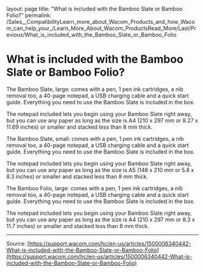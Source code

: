 layout: page
title: "What is included with the Bamboo Slate or Bamboo Folio?"
permalink: /Sales__CompatibilityLearn_more_about_Wacom_Products_and_how_Wacom_can_help_your_/Learn_More_About_Wacom_ProductsRead_More/Last/Previous/What_is_included_with_the_Bamboo_Slate_or_Bamboo_Folio

# What is included with the Bamboo Slate or Bamboo Folio?

The Bamboo Slate, large: comes with a pen, 1 pen ink cartridges, a nib removal too, a 40-page notepad, a USB charging cable and a quick start guide. Everything you need to use the Bamboo Slate is included in the box.


The notepad included lets you begin using your Bamboo Slate right away, but you can use any paper as long as the size is A4 (210 x 297 mm or 8.27 x 11.69 inches) or smaller and stacked less than 8 mm thick.


The Bamboo Slate, small: comes with a pen, 1 pen ink cartridges, a nib removal too, a 40-page notepad, a USB charging cable and a quick start guide. Everything you need to use the Bamboo Slate is included in the box.


The notepad included lets you begin using your Bamboo Slate right away, but you can use any paper as long as the size is A5 (148 x 210 mm or 5.8 x 8.3 inches) or smaller and stacked less than 8 mm thick.


The Bamboo Folio, large: comes with a pen, 1 pen ink cartridges, a nib removal too, a 40-page notepad, a USB charging cable and a quick start guide. Everything you need to use the Bamboo Slate is included in the box.


The notepad included lets you begin using your Bamboo Slate right away, but you can use any paper as long as the size is A4 (210 x 297 mm or 8.3 x 11.7 inches) or smaller and stacked less than 8 mm thick.

---
Source: [https://support.wacom.com/hc/en-us/articles/1500006340442-What-is-included-with-the-Bamboo-Slate-or-Bamboo-Folio](https://support.wacom.com/hc/en-us/articles/1500006340442-What-is-included-with-the-Bamboo-Slate-or-Bamboo-Folio)
